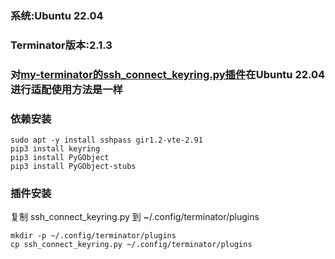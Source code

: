 ### 系统:Ubuntu 22.04
### Terminator版本:2.1.3
### 对[my-terminator的ssh_connect_keyring.py插件](https://github.com/ANBUZHIDAO/my-terminator)在Ubuntu 22.04进行适配使用方法是一样
### 依赖安装

```shell
sudo apt -y install sshpass gir1.2-vte-2.91
pip3 install keyring
pip3 install PyGObject
pip3 install PyGObject-stubs
```
### 插件安装
复制 ssh_connect_keyring.py 到 ~/.config/terminator/plugins
```shell
mkdir -p ~/.config/terminator/plugins
cp ssh_connect_keyring.py ~/.config/terminator/plugins
```